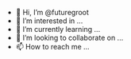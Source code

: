 - 👋 Hi, I’m @futuregroot
- 👀 I’m interested in ...
- 🌱 I’m currently learning ...
- 💞️ I’m looking to collaborate on ...
- 📫 How to reach me ...

<!---
futuregroot/futuregroot is a ✨ special ✨ repository because its `README.md` (this file) appears on your GitHub profile.
You can click the Preview link to take a look at your changes.
--->
